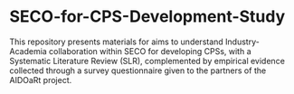# SECO-for-CPS-Development-Study
This repository presents materials for aims to understand Industry-Academia collaboration within SECO for developing CPSs, with a Systematic Literature Review (SLR), complemented by empirical evidence collected through a survey questionnaire given to the partners of the AIDOaRt project.
